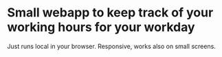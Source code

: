# Small webapp to keep track of your working hours for your workday
Just runs local in your browser. Responsive, works also on small screens.